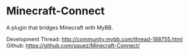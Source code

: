 # Minecraft-Connect
A plugin that bridges Minecraft with MyBB.

Development Thread: http://community.mybb.com/thread-188755.html
Github: https://github.com/squez/Minecraft-Connect/